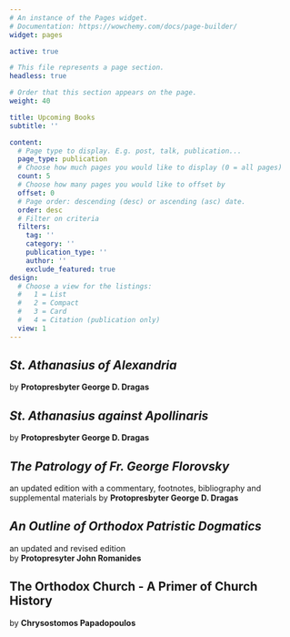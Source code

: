 ```yaml
---
# An instance of the Pages widget.
# Documentation: https://wowchemy.com/docs/page-builder/
widget: pages

active: true

# This file represents a page section.
headless: true

# Order that this section appears on the page.
weight: 40

title: Upcoming Books
subtitle: ''

content:
  # Page type to display. E.g. post, talk, publication...
  page_type: publication
  # Choose how much pages you would like to display (0 = all pages)
  count: 5
  # Choose how many pages you would like to offset by
  offset: 0
  # Page order: descending (desc) or ascending (asc) date.
  order: desc
  # Filter on criteria
  filters:
    tag: ''
    category: ''
    publication_type: ''
    author: ''
    exclude_featured: true
design:
  # Choose a view for the listings:
  #   1 = List
  #   2 = Compact
  #   3 = Card
  #   4 = Citation (publication only)
  view: 1
---
```


## *St. Athanasius of Alexandria*
by **Protopresbyter George D. Dragas**

## *St. Athanasius against Apollinaris*  
by **Protopresbyter George D. Dragas**

## *The Patrology of Fr. George Florovsky*
an updated edition with a commentary, footnotes, bibliography and supplemental materials
by **Protopresbyter George D. Dragas**  
  
## *An Outline of Orthodox Patristic Dogmatics*
an updated and revised edition  
by **Protopresyter John Romanides**

## The Orthodox Church - A Primer of Church History
by **Chrysostomos Papadopoulos**